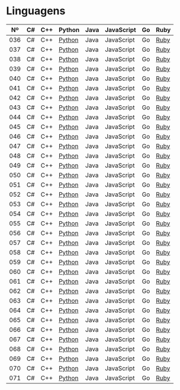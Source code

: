 # Linguagens

|  Nº | C# | C++ | Python                    | Java | JavaScript | Go | Ruby |
| --- | -- | --- | ------------------------- | ---- | ---------- | -- | ---- |
| 036 | C# | C++ | [Python](./python/036.py) | Java | JavaScript | Go | [Ruby](./ruby/036.rb) |
| 037 | C# | C++ | [Python](./python/037.py) | Java | JavaScript | Go | [Ruby](./ruby/037.rb) |
| 038 | C# | C++ | [Python](./python/038.py) | Java | JavaScript | Go | [Ruby](./ruby/038.rb) |
| 039 | C# | C++ | [Python](./python/039.py) | Java | JavaScript | Go | [Ruby](./ruby/039.rb) |
| 040 | C# | C++ | [Python](./python/040.py) | Java | JavaScript | Go | [Ruby](./ruby/040.rb) |
| 041 | C# | C++ | [Python](./python/041.py) | Java | JavaScript | Go | [Ruby](./ruby/041.rb) |
| 042 | C# | C++ | [Python](./python/042.py) | Java | JavaScript | Go | [Ruby](./ruby/042.rb) |
| 043 | C# | C++ | [Python](./python/043.py) | Java | JavaScript | Go | [Ruby](./ruby/043.rb) |
| 044 | C# | C++ | [Python](./python/044.py) | Java | JavaScript | Go | [Ruby](./ruby/044.rb) |
| 045 | C# | C++ | [Python](./python/045.py) | Java | JavaScript | Go | [Ruby](./ruby/045.rb) |
| 046 | C# | C++ | [Python](./python/046.py) | Java | JavaScript | Go | [Ruby](./ruby/046.rb) |
| 047 | C# | C++ | [Python](./python/047.py) | Java | JavaScript | Go | [Ruby](./ruby/047.rb) |
| 048 | C# | C++ | [Python](./python/048.py) | Java | JavaScript | Go | [Ruby](./ruby/048.rb) |
| 049 | C# | C++ | [Python](./python/049.py) | Java | JavaScript | Go | [Ruby](./ruby/049.rb) |
| 050 | C# | C++ | [Python](./python/050.py) | Java | JavaScript | Go | [Ruby](./ruby/050.rb) |
| 051 | C# | C++ | [Python](./python/051.py) | Java | JavaScript | Go | [Ruby](./ruby/051.rb) |
| 052 | C# | C++ | [Python](./python/052.py) | Java | JavaScript | Go | [Ruby](./ruby/052.rb) |
| 053 | C# | C++ | [Python](./python/053.py) | Java | JavaScript | Go | [Ruby](./ruby/053.rb) |
| 054 | C# | C++ | [Python](./python/054.py) | Java | JavaScript | Go | [Ruby](./ruby/054.rb) |
| 055 | C# | C++ | [Python](./python/055.py) | Java | JavaScript | Go | [Ruby](./ruby/055.rb) |
| 056 | C# | C++ | [Python](./python/056.py) | Java | JavaScript | Go | [Ruby](./ruby/056.rb) |
| 057 | C# | C++ | [Python](./python/057.py) | Java | JavaScript | Go | [Ruby](./ruby/057.rb) |
| 058 | C# | C++ | [Python](./python/058.py) | Java | JavaScript | Go | [Ruby](./ruby/058.rb) |
| 059 | C# | C++ | [Python](./python/059.py) | Java | JavaScript | Go | [Ruby](./ruby/059.rb) |
| 060 | C# | C++ | [Python](./python/060.py) | Java | JavaScript | Go | [Ruby](./ruby/060.rb) |
| 061 | C# | C++ | [Python](./python/061.py) | Java | JavaScript | Go | [Ruby](./ruby/061.rb) |
| 062 | C# | C++ | [Python](./python/062.py) | Java | JavaScript | Go | [Ruby](./ruby/062.rb) |
| 063 | C# | C++ | [Python](./python/063.py) | Java | JavaScript | Go | [Ruby](./ruby/063.rb) |
| 064 | C# | C++ | [Python](./python/064.py) | Java | JavaScript | Go | [Ruby](./ruby/064.rb) |
| 065 | C# | C++ | [Python](./python/065.py) | Java | JavaScript | Go | [Ruby](./ruby/065.rb) |
| 066 | C# | C++ | [Python](./python/066.py) | Java | JavaScript | Go | [Ruby](./ruby/066.rb) |
| 067 | C# | C++ | [Python](./python/067.py) | Java | JavaScript | Go | [Ruby](./ruby/067.rb) |
| 068 | C# | C++ | [Python](./python/068.py) | Java | JavaScript | Go | [Ruby](./ruby/068.rb) |
| 069 | C# | C++ | [Python](./python/069.py) | Java | JavaScript | Go | [Ruby](./ruby/069.rb) |
| 070 | C# | C++ | [Python](./python/070.py) | Java | JavaScript | Go | [Ruby](./ruby/070.rb) |
| 071 | C# | C++ | [Python](./python/071.py) | Java | JavaScript | Go | [Ruby](./ruby/071.rb) |

